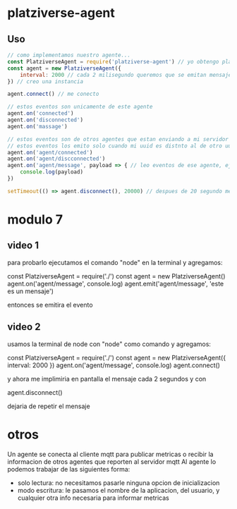 
# platziverse-agent

## Uso

``` js
// como implementamos nuestro agente...
const PlatziverseAgent = require('platziverse-agent') // yo obtengo platziverse-agent
const agent = new PlatziverseAgent({
    interval: 2000 // cada 2 milisegundo queremos que se emitan mensajes
}) // creo una instancia

agent.connect() // me conecto

// estos eventos son unicamente de este agente
agent.on('connected')
agent.on('disconnected')
agent.on('massage')

// estos eventos son de otros agentes que estan enviando a mi servidor mqtt
// estos eventos los emito solo cuando mi uuid es distnto al de otro uuid (es decir, no son mis mensajes)
agent.on('agent/connected')
agent.on('agent/discconnected')
agent.on('agent/message', payload => { // leo eventos de ese agente, ejemplo si recibo un agent message
    console.log(payload)
})

setTimeout(() => agent.disconnect(), 20000) // despues de 20 segundo me desconecto

```

# modulo 7

## video 1
para probarlo ejecutamos el comando "node" en la terminal y agregamos:

const PlatziverseAgent = require('./')
const agent = new PlatziverseAgent()
agent.on('agent/message', console.log)
agent.emit('agent/message', 'este es un mensaje')

entonces se emitira el evento

## video 2
usamos la terminal de node con "node" como comando y agregamos:

const PlatziverseAgent = require('./')
const agent = new PlatziverseAgent({ interval: 2000 })
agent.on('agent/message', console.log)
agent.connect()

y ahora me implimiria en pantalla el mensaje cada 2 segundos y con

agent.disconnect()

dejaria de repetir el mensaje

# otros

Un agente se conecta al cliente mqtt para publicar metricas o recibir la informacion de otros agentes que reporten al servidor mqtt
Al agente lo podemos trabajar de las siguientes forma:
- solo lectura: no necesitamos pasarle ninguna opcion de inicializacion
- modo escritura: le pasamos el nombre de la aplicacion, del usuario, y cualquier otra info necesaria para informar metricas
